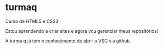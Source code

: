 # turmaq
 Curso de HTML5 e CSS3

Estou aprendendo a criar sites e agora vou gerenciar meus repositórios!

A turma q já tem o conhecimento de abrir o VSC via github.